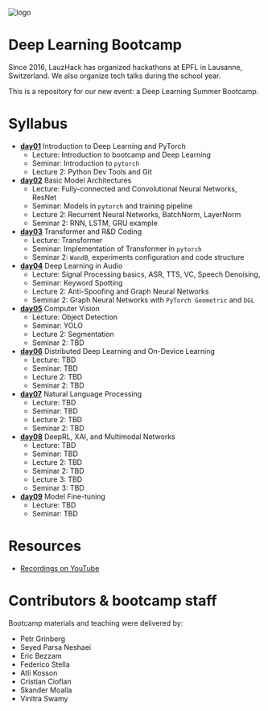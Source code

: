 ![logo](docs/logo.png)

# Deep Learning Bootcamp

Since 2016, LauzHack has organized hackathons at EPFL in Lausanne, Switzerland. We also organize tech talks during the school year. 

This is a repository for our new event: a Deep Learning Summer Bootcamp.

# Syllabus

- [__day01__](./day01) Introduction to Deep Learning and PyTorch
    - Lecture: Introduction to bootcamp and Deep Learning
    - Seminar: Introduction to `pytorch`
    - Lecture 2: Python Dev Tools and Git
- [__day02__](./day02) Basic Model Architectures
    - Lecture: Fully-connected and Convolutional Neural Networks, ResNet
    - Seminar: Models in `pytorch` and training pipeline
    - Lecture 2: Recurrent Neural Networks, BatchNorm, LayerNorm
    - Seminar 2: RNN, LSTM, GRU example
- [__day03__](./day03) Transformer and R&D Coding
    - Lecture: Transformer
    - Seminar: Implementation of Transformer in `pytorch`
    - Seminar 2: `WandB`, experiments configuration and code structure  
- [__day04__](./day04) Deep Learning in Audio
    - Lecture: Signal Processing basics, ASR, TTS, VC, Speech Denoising,
    - Seminar: Keyword Spotting
    - Lecture 2: Anti-Spoofing and Graph Neural Networks
    - Seminar 2: Graph Neural Networks with `PyTorch Geometric` and `DGL`
- [__day05__](./day05) Computer Vision
    - Lecture: Object Detection
    - Seminar: YOLO
    - Lecture 2: Segmentation
    - Seminar 2: TBD
- [__day06__](./day06) Distributed Deep Learning and On-Device Learning
    - Lecture: TBD
    - Seminar: TBD
    - Lecture 2: TBD
    - Seminar 2: TBD
- [__day07__](./day07) Natural Language Processing
    - Lecture: TBD
    - Seminar: TBD
    - Lecture 2: TBD
    - Seminar 2: TBD
- [__day08__](./day08) DeepRL, XAI, and Multimodal Networks
    - Lecture: TBD
    - Seminar: TBD
    - Lecture 2: TBD
    - Seminar 2: TBD
    - Lecture 3: TBD
    - Seminar 3: TBD
- [__day09__](./day09) Model Fine-tuning
    - Lecture: TBD
    - Seminar: TBD

# Resources

* [Recordings on YouTube](https://youtube.com/playlist?list=PLpYenI2Zwc7ZpUcnP18vDOD__wiwbfoua)

# Contributors & bootcamp staff

Bootcamp materials and teaching were delivered by:

- Petr Grinberg
- Seyed Parsa Neshaei
- Eric Bezzam
- Federico Stella
- Atli Kosson
- Cristian Cioflan
- Skander Moalla
- Vinitra Swamy